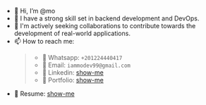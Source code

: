 - 👋 Hi, I’m @mo
- 👀 I have a strong skill set in backend development and DevOps.
- 💞️ I'm actively seeking collaborations to contribute towards the development of real-world applications.
- 📫 How to reach me:
  > - 🔢 Whatsapp: `+201224440417`
  > - 📧 Email: `iammodev99@gmail.com`
  > - 👀 Linkedin: [show-me](https://www.linkedin.com/in/mohamed475/)
  > - 🥎 Portfolio: [show-me](https://iammo69.web.app/)
- 📌 Resume: [show-me](https://drive.google.com/file/d/1IbMQvnzMuEWciRlbdXV0Feurw_NmI6Jb/view?usp=drive_link)

<!---
Mohamed475/Mohamed475 is a ✨ special ✨ repository because its `README.md` (this file) appears on your GitHub profile.
You can click the Preview link to take a look at your changes.
--->
